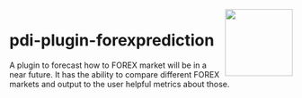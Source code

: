 <a href="https://www.pentaho.com/">
    <img src="https://businessintelligence.com/wp-content/themes/bi/assets/images/vendor/pentaho-logo.png" align="right" height="120" />
</a>

# pdi-plugin-forexprediction


A plugin to forecast how to FOREX market will be in a near future. It has the ability to compare different FOREX markets and output to the user helpful metrics about those.
